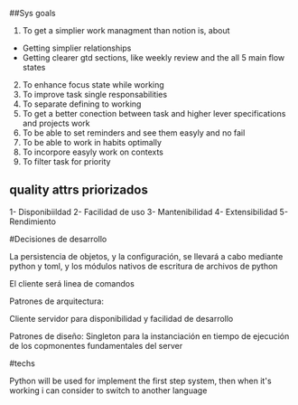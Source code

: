 ##Sys goals

1. To get a simplier work managment than notion is, about
  - Getting simplier relationships
  - Getting clearer gtd sections, like weekly review and the all 5 main flow states
2. To enhance focus state while working
3. To improve task single responsabilities
4. To separate defining to working
5. To get a better conection between task and higher lever specifications and projects work
6. To be able to set reminders and see them easyly and no fail
7. To be able to work in habits optimally
8. To incorpore easyly work on contexts
9. To filter task for priority

## quality attrs priorizados


1- Disponibiildad
2- Facilidad de uso
3- Mantenibilidad
4- Extensibilidad
5- Rendimiento

#Decisiones de desarrollo

La persistencia de objetos, y la configuración, se llevará a cabo mediante python y toml, y los módulos nativos de escritura de archivos de python

El cliente será linea de comandos

Patrones de arquitectura: 

Cliente servidor para disponibilidad y facilidad de desarrollo

Patrones de diseño: Singleton para la instanciación en tiempo de ejecución de los copmonentes fundamentales del server

#techs

Python will be used for implement the first step system, then when it's working i can consider to switch to another language


